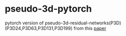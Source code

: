 # pseudo-3d-pytorch
pytorch version of pseudo-3d-residual-networks(P3D)(P3D24,P3D63,P3D131,P3D199) from this [paper](http://openaccess.thecvf.com/content_ICCV_2017/papers/Qiu_Learning_Spatio-Temporal_Representation_ICCV_2017_paper.pdf)
